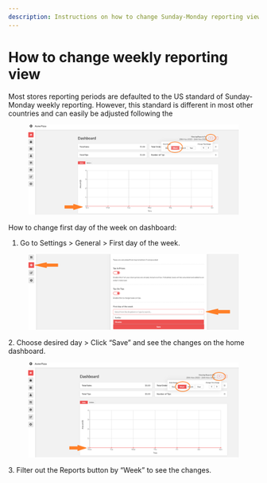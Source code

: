 ```yaml
---
description: Instructions on how to change Sunday-Monday reporting view to Monday-Sunday.
---
```


# How to change weekly reporting view

Most stores reporting periods are defaulted to the US standard of Sunday-Monday weekly reporting. However, this standard is different in most other countries and can easily be adjusted following the

<figure><img src="../.gitbook/assets/image (2).png" alt=""><figcaption></figcaption></figure>

How to change first day of the week on dashboard:

1. Go to Settings > General > First day of the week.

<figure><img src="../.gitbook/assets/image (3).png" alt=""><figcaption></figcaption></figure>

2\.  Choose desired day > Click “Save” and see the changes on the home dashboard.

<figure><img src="../.gitbook/assets/image (1) (3).png" alt=""><figcaption></figcaption></figure>

3\.  Filter out the Reports button by “Week” to see the changes.

